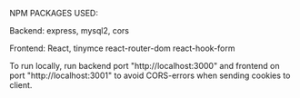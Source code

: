 NPM PACKAGES USED:

Backend: express, mysql2, cors

Frontend: React,
tinymce
react-router-dom
react-hook-form

To run locally, run backend port "http://localhost:3000" and frontend on port "http://localhost:3001" to avoid CORS-errors when sending cookies to client.